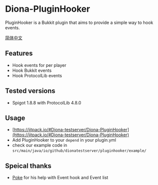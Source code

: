 # Diona-PluginHooker

PluginHooker is a Bukkit plugin that aims to provide a simple way to hook events.

[简体中文](README_zh_CN.md)

## Features

*   Hook events for per player
*   Hook Bukkit events
*   Hook ProtocolLib events

## Tested versions

*   Spigot 1.8.8 with ProtocolLib 4.8.0

## Usage

*   [https://jitpack.io/#Diona-testserver/Diona-PluginHooker](https://jitpack.io/#Diona-testserver/Diona-PluginHooker)
*   Add PluginHooker to your `depend`  in your plugin.yml
*   check our example code in `src/main/java/io/github/dionatestserver/pluginhooker/example/`

## Speical thanks

*   [Poke](https://github.com/Pokemonplatin) for his help with Event hook and Event list